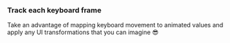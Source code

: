 ### Track each keyboard frame

Take an advantage of mapping keyboard movement to animated values and apply any UI transformations that you can imagine 😎
